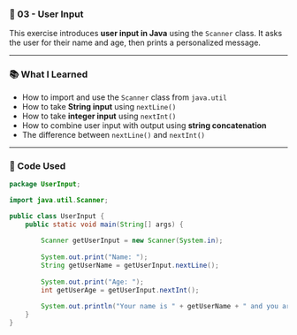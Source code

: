 ### 📁 03 - User Input

This exercise introduces **user input in Java** using the `Scanner` class. It asks the user for their name and age, then prints a personalized message.

---

### 📚 What I Learned

- How to import and use the `Scanner` class from `java.util`
- How to take **String input** using `nextLine()`
- How to take **integer input** using `nextInt()`
- How to combine user input with output using **string concatenation**
- The difference between `nextLine()` and `nextInt()`

---

### 🧠 Code Used

```java
package UserInput;

import java.util.Scanner;

public class UserInput {
    public static void main(String[] args) {
       
        Scanner getUserInput = new Scanner(System.in);
        
        System.out.print("Name: ");
        String getUserName = getUserInput.nextLine();
        
        System.out.print("Age: ");
        int getUserAge = getUserInput.nextInt();
        
        System.out.println("Your name is " + getUserName + " and you are " + getUserAge + " years old");
    }
} 
